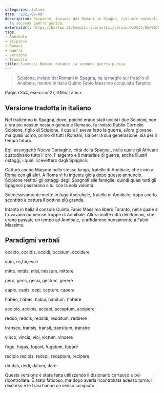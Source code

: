 ```yaml
---
categories: latino
date: '2021-05-09'
description: Scipione, inviato dai Romani in Spagna, riscuote notevoli successi durante
  la seconda guerra punica.
externalUrl: https://bortox.it/Compiti-scolastici/versione/2021/05/09/Successi-Romani-durante-seconda-guerra-punica.html
tags:
- Annibale
- Scipione
- Romani
- Guerra
- Versione
- Tradotta
title: Successi Romani durante la seconda guerra punica
---
```


> Scipione, inviato dai Romani in Spagna, ha la meglio sul fratello di Annibale, mentre in Italia Quinto Fabio Massimo conquista Taranto

Pagina 354, esercizio 27, Il Mio Latino. 

## Versione tradotta in italiano

Nel frattempo in Spagna, dove, poichè erano stati uccisi i due Scipioni, non c'era piu nessun nessun generale Romano, fu inviato Publio Cornelio Scipione,  figlio di Scipione, il quale lì aveva fatto la guerra, allora giovane, ma quasi uomo, primo di tutti i Romani, sia per la sua generazione, sia per il tempo futuro. 

Egli assoggettò Nuova Cartagine, città della Spagna , nella quale gli Africani custodivano tutto l' oro, l' argento e il materiale di guerra, anche illustri ostaggi, i quali ricevettero dagli Spagnoli. 

Catturò anche Magone nello stesso luogo, fratello di Annibale, che inviò a Roma con gli altri. A Roma vi fu ingente gioia dopo questo annuncio. Scipione restituì gli ostaggi degli Spagnoli alle famiglie, quindi quasi tutti gli Spagnoli passarono a lui con la sola volontà. 

Successivamente mette in fuga Asdrubale, fratello di Annibale, dopo averlo sconfitto e cattura il bottino più grande.

Intanto in Italia il console Quinto Fabio Massimo liberò Taranto, nella quale si trovavano numerose truppe di Annibale. Allora molte città dei Romani, che erano passate un tempo ad Annibale, si affidarono nuovamente a Fabio Massimo. 

## Paradigmi verbali

occido, occidis, occidi, occisum, occidere

sum, es,fui,esse

mitto, mittis, misi, missum, mittere

gero, geris, gessi, gestum, gerere

capio, capis, cepi, captum, capere

habeo, habes, habui, habitum, habere

accipio, accipis, accepi, acceptum, accipere

reddo, reddis, reddidi, redditum, reddere

transeo, transis, transii, transitum, transire

vinco, vincis, vici, victum, vincere

fugo, fugas, fugavi, fugatum, fugare

recipio recipis, recepi, receptum, recipere

do das, dedi, datum, dare

Questa versione è stata fatta utilizzando il dizionario cartaceo e poi ricontrollata. È stato faticoso, ma dopo averla ricontrollata adesso torna. Il discorso e le frasi hanno un senso compiuto.